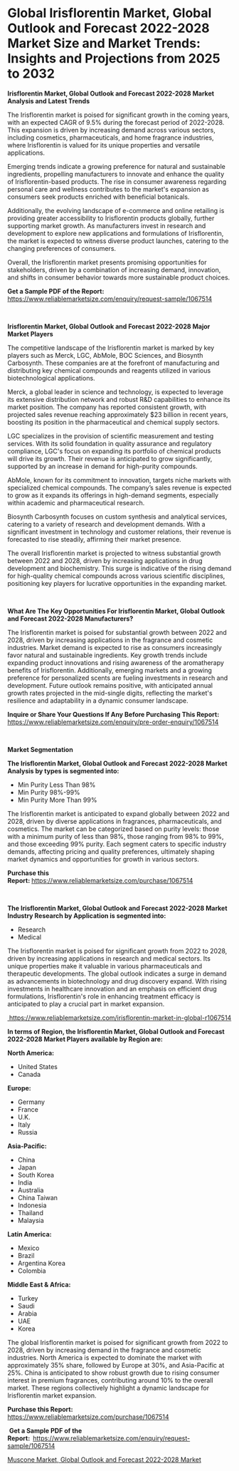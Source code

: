 <p><h1>Global Irisflorentin Market, Global Outlook and Forecast 2022-2028 Market Size and Market Trends: Insights and Projections from 2025 to 2032</h1></p><p><strong>Irisflorentin Market, Global Outlook and Forecast 2022-2028 Market Analysis and Latest Trends</strong></p>
<p><p>The Irisflorentin market is poised for significant growth in the coming years, with an expected CAGR of 9.5% during the forecast period of 2022-2028. This expansion is driven by increasing demand across various sectors, including cosmetics, pharmaceuticals, and home fragrance industries, where Irisflorentin is valued for its unique properties and versatile applications.</p><p>Emerging trends indicate a growing preference for natural and sustainable ingredients, propelling manufacturers to innovate and enhance the quality of Irisflorentin-based products. The rise in consumer awareness regarding personal care and wellness contributes to the market's expansion as consumers seek products enriched with beneficial botanicals.</p><p>Additionally, the evolving landscape of e-commerce and online retailing is providing greater accessibility to Irisflorentin products globally, further supporting market growth. As manufacturers invest in research and development to explore new applications and formulations of Irisflorentin, the market is expected to witness diverse product launches, catering to the changing preferences of consumers.</p><p>Overall, the Irisflorentin market presents promising opportunities for stakeholders, driven by a combination of increasing demand, innovation, and shifts in consumer behavior towards more sustainable product choices.</p></p>
<p><strong>Get a Sample PDF of the Report:&nbsp;</strong> <a href="https://www.reliablemarketsize.com/enquiry/request-sample/1067514?utm_campaign=3076&utm_medium=2&utm_source=Github&utm_content=ia&utm_term=21032025&utm_id=irisflorentin-market-global-outlook-and-forecast-2022-2028">https://www.reliablemarketsize.com/enquiry/request-sample/1067514</a></p>
<p>&nbsp;</p>
<p><strong>Irisflorentin Market, Global Outlook and Forecast 2022-2028 Major Market Players</strong></p>
<p><p>The competitive landscape of the Irisflorentin market is marked by key players such as Merck, LGC, AbMole, BOC Sciences, and Biosynth Carbosynth. These companies are at the forefront of manufacturing and distributing key chemical compounds and reagents utilized in various biotechnological applications.</p><p>Merck, a global leader in science and technology, is expected to leverage its extensive distribution network and robust R&D capabilities to enhance its market position. The company has reported consistent growth, with projected sales revenue reaching approximately $23 billion in recent years, boosting its position in the pharmaceutical and chemical supply sectors.</p><p>LGC specializes in the provision of scientific measurement and testing services. With its solid foundation in quality assurance and regulatory compliance, LGC's focus on expanding its portfolio of chemical products will drive its growth. Their revenue is anticipated to grow significantly, supported by an increase in demand for high-purity compounds.</p><p>AbMole, known for its commitment to innovation, targets niche markets with specialized chemical compounds. The company’s sales revenue is expected to grow as it expands its offerings in high-demand segments, especially within academic and pharmaceutical research.</p><p>Biosynth Carbosynth focuses on custom synthesis and analytical services, catering to a variety of research and development demands. With a significant investment in technology and customer relations, their revenue is forecasted to rise steadily, affirming their market presence.</p><p>The overall Irisflorentin market is projected to witness substantial growth between 2022 and 2028, driven by increasing applications in drug development and biochemistry. This surge is indicative of the rising demand for high-quality chemical compounds across various scientific disciplines, positioning key players for lucrative opportunities in the expanding market.</p></p>
<p>&nbsp;</p>
<p><strong>What Are The Key Opportunities For Irisflorentin Market, Global Outlook and Forecast 2022-2028 Manufacturers?</strong></p>
<p><p>The Irisflorentin market is poised for substantial growth between 2022 and 2028, driven by increasing applications in the fragrance and cosmetic industries. Market demand is expected to rise as consumers increasingly favor natural and sustainable ingredients. Key growth trends include expanding product innovations and rising awareness of the aromatherapy benefits of Irisflorentin. Additionally, emerging markets and a growing preference for personalized scents are fueling investments in research and development. Future outlook remains positive, with anticipated annual growth rates projected in the mid-single digits, reflecting the market's resilience and adaptability in a dynamic consumer landscape.</p></p>
<p><strong>Inquire or Share Your Questions If Any Before Purchasing This Report:</strong> <a href="https://www.reliablemarketsize.com/enquiry/pre-order-enquiry/1067514?utm_campaign=3076&utm_medium=2&utm_source=Github&utm_content=ia&utm_term=21032025&utm_id=irisflorentin-market-global-outlook-and-forecast-2022-2028">https://www.reliablemarketsize.com/enquiry/pre-order-enquiry/1067514</a></p>
<p>&nbsp;</p>
<p><strong>Market Segmentation</strong></p>
<p><strong>The Irisflorentin Market, Global Outlook and Forecast 2022-2028 Market Analysis by types is segmented into:</strong></p>
<p><ul><li>Min Purity Less Than 98%</li><li>Min Purity 98%-99%</li><li>Min Purity More Than 99%</li></ul></p>
<p><p>The Irisflorentin market is anticipated to expand globally between 2022 and 2028, driven by diverse applications in fragrances, pharmaceuticals, and cosmetics. The market can be categorized based on purity levels: those with a minimum purity of less than 98%, those ranging from 98% to 99%, and those exceeding 99% purity. Each segment caters to specific industry demands, affecting pricing and quality preferences, ultimately shaping market dynamics and opportunities for growth in various sectors.</p></p>
<p><strong>Purchase this Report:&nbsp;</strong><a href="https://www.reliablemarketsize.com/purchase/1067514?utm_campaign=3076&utm_medium=2&utm_source=Github&utm_content=ia&utm_term=21032025&utm_id=irisflorentin-market-global-outlook-and-forecast-2022-2028">https://www.reliablemarketsize.com/purchase/1067514</a></p>
<p>&nbsp;</p>
<p><strong>The Irisflorentin Market, Global Outlook and Forecast 2022-2028 Market Industry Research by Application is segmented into:</strong></p>
<p><ul><li>Research</li><li>Medical</li></ul></p>
<p><p>The Irisflorentin market is poised for significant growth from 2022 to 2028, driven by increasing applications in research and medical sectors. Its unique properties make it valuable in various pharmaceuticals and therapeutic developments. The global outlook indicates a surge in demand as advancements in biotechnology and drug discovery expand. With rising investments in healthcare innovation and an emphasis on efficient drug formulations, Irisflorentin's role in enhancing treatment efficacy is anticipated to play a crucial part in market expansion.</p></p>
<p><a href="https://www.reliablemarketsize.com/irisflorentin-market-in-global-r1067514?utm_campaign=3076&utm_medium=2&utm_source=Github&utm_content=ia&utm_term=21032025&utm_id=irisflorentin-market-global-outlook-and-forecast-2022-2028">&nbsp;https://www.reliablemarketsize.com/irisflorentin-market-in-global-r1067514</a></p>
<p><strong>In terms of Region, the Irisflorentin Market, Global Outlook and Forecast 2022-2028 Market Players available by Region are:</strong></p>
<p>
    <p> <strong> North America: </strong>
        <ul>
            <li>United States</li>
            <li>Canada</li>
        </ul>
        </p> 
    <p> <strong> Europe: </strong>
        <ul>
            <li>Germany</li>
            <li>France</li>
            <li>U.K.</li>
            <li>Italy</li>
            <li>Russia</li>
        </ul>
        </p> 
    <p> <strong> Asia-Pacific: </strong>
        <ul>
            <li>China</li>
            <li>Japan</li>
            <li>South Korea</li>
            <li>India</li>
            <li>Australia</li>
            <li>China Taiwan</li>
            <li>Indonesia</li>
            <li>Thailand</li>
            <li>Malaysia</li>
        </ul>
        </p> 
    <p> <strong> Latin America: </strong>
        <ul>
            <li>Mexico</li>
            <li>Brazil</li>
            <li>Argentina Korea</li>
            <li>Colombia</li>
        </ul>
        </p> 
    <p> <strong> Middle East & Africa: </strong>
        <ul>
            <li>Turkey</li>
            <li>Saudi</li>
            <li>Arabia</li>
            <li>UAE</li>
            <li>Korea</li>
        </ul>
    </p>
    </p>
<p><p>The global Irisflorentin market is poised for significant growth from 2022 to 2028, driven by increasing demand in the fragrance and cosmetic industries. North America is expected to dominate the market with approximately 35% share, followed by Europe at 30%, and Asia-Pacific at 25%. China is anticipated to show robust growth due to rising consumer interest in premium fragrances, contributing around 10% to the overall market. These regions collectively highlight a dynamic landscape for Irisflorentin market expansion.</p></p>
<p><strong>Purchase this Report: </strong><a href="https://www.reliablemarketsize.com/purchase/1067514?utm_campaign=3076&utm_medium=2&utm_source=Github&utm_content=ia&utm_term=21032025&utm_id=irisflorentin-market-global-outlook-and-forecast-2022-2028">https://www.reliablemarketsize.com/purchase/1067514</a></p>
<p>&nbsp;<strong>Get a Sample PDF of the Report:&nbsp;&nbsp;</strong><a href="https://www.reliablemarketsize.com/enquiry/request-sample/1067514?utm_campaign=3076&utm_medium=2&utm_source=Github&utm_content=ia&utm_term=21032025&utm_id=irisflorentin-market-global-outlook-and-forecast-2022-2028">https://www.reliablemarketsize.com/enquiry/request-sample/1067514</a></p>
<p><strong></strong></p>
<p><p><a href="https://github.com/salodipura00/Market-Research-Report-List-1/blob/main/muscone-market-global-outlook-and-forecast-2022-2028-market.md?utm_campaign=3076&utm_medium=2&utm_source=Github&utm_content=ia&utm_term=21032025&utm_id=irisflorentin-market-global-outlook-and-forecast-2022-2028">Muscone Market, Global Outlook and Forecast 2022-2028 Market</a></p></p>